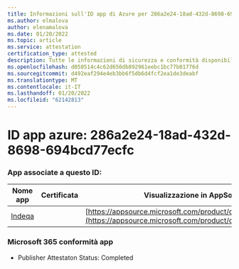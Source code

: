 ```yaml
---
title: Informazioni sull'ID app di Azure per 286a2e24-18ad-432d-8698-694bcd77ecfc
ms.author: elmalova
author: elenamalova
ms.date: 01/20/2022
ms.topic: article
ms.service: attestation
certification_type: attested
description: Tutte le informazioni di sicurezza e conformità disponibili per 286a2e24-18ad-432d-8698-694bcd77ecfc.
ms.openlocfilehash: d050514c4c62d650db892961eebc1bc77b01776d
ms.sourcegitcommit: d492eaf294e4eb3bb6f5db6d4fcf2ea1de3deabf
ms.translationtype: MT
ms.contentlocale: it-IT
ms.lasthandoff: 01/20/2022
ms.locfileid: "62142813"
---
```

# <a name="azure-app-id-286a2e24-18ad-432d-8698-694bcd77ecfc"></a>ID app azure: 286a2e24-18ad-432d-8698-694bcd77ecfc


### <a name="apps-associated-with-this-id"></a>App associate a questo ID:
| **Nome app** | **Certificata** | **Visualizzazione in AppSource** |
|--------------|---------------|-----------------------|
| [Indeqa](https://docs.microsoft.com/microsoft-365-app-certification/forward/WA200003277) |  | [https://appsource.microsoft.com/product/office/WA200003277](https://appsource.microsoft.com/product/office/WA200003277) |

### <a name="microsoft-365-app-compliance-status"></a>Microsoft 365 conformità app
- Publisher Attestaton Status: Completed
